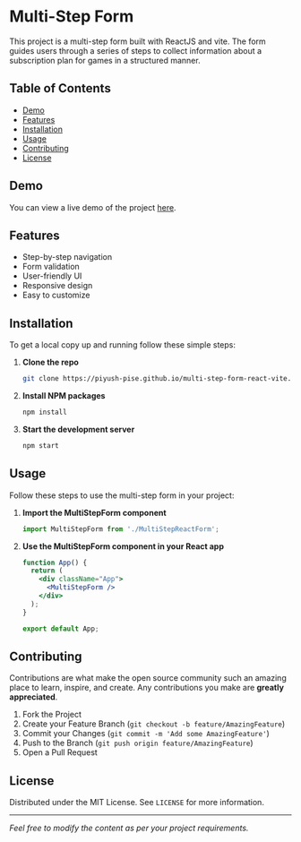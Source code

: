 # Multi-Step Form

This project is a multi-step form built with ReactJS and vite. The form guides users through a series of steps to collect information about a subscription plan for games in a structured manner.

## Table of Contents

- [Demo](#demo)
- [Features](#features)
- [Installation](#installation)
- [Usage](#usage)
- [Contributing](#contributing)
- [License](#license)

## Demo

You can view a live demo of the project [here](https://piyush-pise.github.io/multi-step-form-react-vite/).

## Features

- Step-by-step navigation
- Form validation
- User-friendly UI
- Responsive design
- Easy to customize

## Installation

To get a local copy up and running follow these simple steps:

1. **Clone the repo**
    ```sh
    git clone https://piyush-pise.github.io/multi-step-form-react-vite.git
    ```
2. **Install NPM packages**
    ```sh
    npm install
    ```
3. **Start the development server**
    ```sh
    npm start
    ```

## Usage

Follow these steps to use the multi-step form in your project:

1. **Import the MultiStepForm component**
    ```jsx
    import MultiStepForm from './MultiStepReactForm';
    ```

2. **Use the MultiStepForm component in your React app**
    ```jsx
    function App() {
      return (
        <div className="App">
          <MultiStepForm />
        </div>
      );
    }

    export default App;
    ```

## Contributing

Contributions are what make the open source community such an amazing place to learn, inspire, and create. Any contributions you make are **greatly appreciated**.

1. Fork the Project
2. Create your Feature Branch (`git checkout -b feature/AmazingFeature`)
3. Commit your Changes (`git commit -m 'Add some AmazingFeature'`)
4. Push to the Branch (`git push origin feature/AmazingFeature`)
5. Open a Pull Request

## License

Distributed under the MIT License. See `LICENSE` for more information.

---

*Feel free to modify the content as per your project requirements.*
